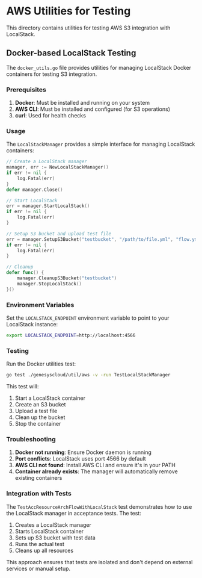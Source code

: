 # AWS Utilities for Testing

This directory contains utilities for testing AWS S3 integration with LocalStack.

## Docker-based LocalStack Testing

The `docker_utils.go` file provides utilities for managing LocalStack Docker containers for testing S3 integration.

### Prerequisites

1. **Docker**: Must be installed and running on your system
2. **AWS CLI**: Must be installed and configured (for S3 operations)
3. **curl**: Used for health checks

### Usage

The `LocalStackManager` provides a simple interface for managing LocalStack containers:

```go
// Create a LocalStack manager
manager, err := NewLocalStackManager()
if err != nil {
    log.Fatal(err)
}
defer manager.Close()

// Start LocalStack
err = manager.StartLocalStack()
if err != nil {
    log.Fatal(err)
}

// Setup S3 bucket and upload test file
err = manager.SetupS3Bucket("testbucket", "/path/to/file.yml", "flow.yml")
if err != nil {
    log.Fatal(err)
}

// Cleanup
defer func() {
    manager.CleanupS3Bucket("testbucket")
    manager.StopLocalStack()
}()
```

### Environment Variables

Set the `LOCALSTACK_ENDPOINT` environment variable to point to your LocalStack instance:

```bash
export LOCALSTACK_ENDPOINT=http://localhost:4566
```

### Testing

Run the Docker utilities test:

```bash
go test ./genesyscloud/util/aws -v -run TestLocalStackManager
```

This test will:
1. Start a LocalStack container
2. Create an S3 bucket
3. Upload a test file
4. Clean up the bucket
5. Stop the container

### Troubleshooting

1. **Docker not running**: Ensure Docker daemon is running
2. **Port conflicts**: LocalStack uses port 4566 by default
3. **AWS CLI not found**: Install AWS CLI and ensure it's in your PATH
4. **Container already exists**: The manager will automatically remove existing containers

### Integration with Tests

The `TestAccResourceArchFlowWithLocalStack` test demonstrates how to use the LocalStack manager in acceptance tests. The test:

1. Creates a LocalStack manager
2. Starts LocalStack container
3. Sets up S3 bucket with test data
4. Runs the actual test
5. Cleans up all resources

This approach ensures that tests are isolated and don't depend on external services or manual setup. 